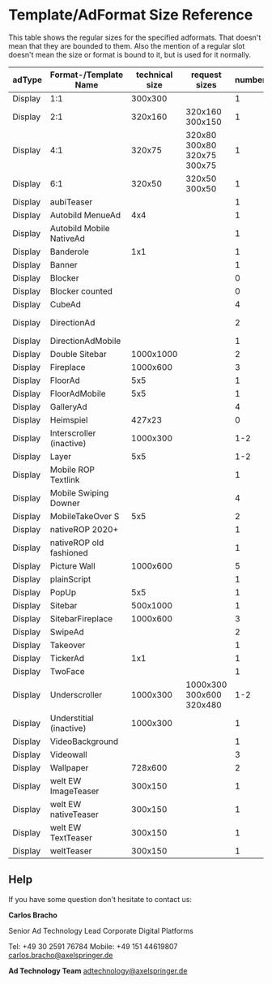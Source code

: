 # Template/AdFormat Size Reference

This table shows the regular sizes for the specified adformats. 
That doesn't mean that they are bounded to them. 
Also the mention of a regular slot doesn't mean the size or format is bound to it, 
but is used for it normally.

adType | Format-/Template Name    | technical size | request sizes | numberOfBanners | regular slot(s)
--- |--------------------------|----------------| -- | --- | --- 
Display | 1:1                      | 300x300        |  | 1 | mrec, teaser
Display | 2:1                      | 320x160        | 320x160<br/>300x150 | 1 | mrec, teaser
Display | 4:1                      | 320x75         | 320x80<br/>300x80<br/>320x75<br/>300x75 | 1 | mrec, teaser
Display | 6:1                      | 320x50         | 320x50<br/>300x50<br/> | 1 | mrec, teaser
Display | aubiTeaser               |                |  | 1 | mrec, teaser
Display | Autobild MenueAd         | 4x4            |  | 1 | menuead
Display | Autobild Mobile NativeAd |                |  | 1 | mrec, teaser
Display | Banderole                | 1x1            |  | 1 | inpage
Display | Banner                   |                |  | 1 | all
Display | Blocker                  |                |  | 0 | all
Display | Blocker counted          |                |  | 0 | all
Display | CubeAd                   |                |  | 4 | all
Display | DirectionAd              |                |  | 2 | superbanner, billboard
Display | DirectionAdMobile        |                |  | 1 | banner2
Display | Double Sitebar           | 1000x1000      |  | 2 | sky
Display | Fireplace                | 1000x600       |  | 3 | superbanner
Display | FloorAd                  | 5x5            |  | 1 | inpage
Display | FloorAdMobile            | 5x5            |  | 1 | inpage
Display | GalleryAd                |                |  | 4 | banner
Display | Heimspiel                | 427x23         |  | 0 | betad
Display | Interscroller (inactive) | 1000x300       |  | 1-2 | inpage, mrec
Display | Layer                    | 5x5            |  | 1-2 | inpage
Display | Mobile ROP Textlink      |                |  | 1 | mrec, teaser
Display | Mobile Swiping Downer    |                |  | 4 | banner
Display | MobileTakeOver S         | 5x5            |  | 2 | inpage
Display | nativeROP 2020+          |                |  | 1 | mrec, teaser
Display | nativeROP old fashioned  |                |  | 1 | mrec, teaser
Display | Picture Wall             | 1000x600       |  | 5 | superbanner
Display | plainScript              |                |  | 1 | all
Display | PopUp                    | 5x5            |  | 1 | inpage
Display | Sitebar                  | 500x1000       |  | 1 | sky
Display | SitebarFireplace         | 1000x600       |  | 3 | superbanner
Display | SwipeAd                  |                |  | 2 | banner2
Display | Takeover                 |                |  | 1 | all
Display | TickerAd                 | 1x1            |  | 1 | inpage
Display | TwoFace                  |                |  | 1 | superbanner
Display | Underscroller            | 1000x300       | 1000x300<br/>300x600<br/>320x480 | 1-2 | inpage, mrec
Display | Understitial (inactive)  | 1000x300       |  | 1 | inpage, mrec
Display | VideoBackground          |                |  | 1 | superbanner
Display | Videowall                |                |  | 3 | superbanner
Display | Wallpaper                | 728x600        |  | 2 | superbanner
Display | welt EW ImageTeaser      | 300x150        |  | 1 | mrec, teaser
Display | welt EW nativeTeaser     | 300x150        |  | 1 | mrec, teaser
Display | welt EW TextTeaser       | 300x150        |  | 1 | mrec, teaser
Display | weltTeaser               | 300x150        |  | 1 | mrec, teaser

## Help

If you have some question don't hesitate to contact us:


__Carlos Bracho__
 
  Senior Ad Technology Lead 
  Corporate Digital Platforms
  
  Tel: +49 30 2591 76784
  Mobile: +49 151 44619807 
  carlos.bracho@axelspringer.de

__Ad Technology Team__
  adtechnology@axelspringer.de
